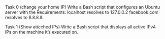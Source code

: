 Task 0 (change your home IP)
Write a Bash script that configures an Ubuntu server with the 
Requirements:
	localhost resolves to 127.0.0.2
	facebook.com resolves to 8.8.8.8.

Task 1 (Show atteched IPs)
Write a Bash script that displays all active IPv4 IPs on the machine it’s executed on.
